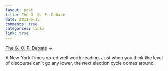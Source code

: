 ```yaml
--- 
layout: post
title: The G. O. P. Debate
date: 2011-6-15
comments: true
categories: links
link: true
---
```

<a title="The G. O. P. Debate" href="http://www.nytimes.com/2011/06/15/opinion/15wed1.html?_r=1">The G. O. P. Debate</a> &rarr;
<br />

A New York Times op-ed well worth reading. Just when you think the level of discourse can't go any lower, the next election cycle comes around.
